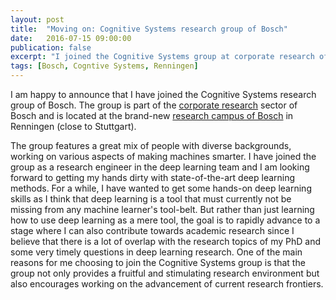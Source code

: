 ```yaml
---
layout: post
title:  "Moving on: Cognitive Systems research group of Bosch"
date:   2016-07-15 09:00:00
publication: false
excerpt: "I joined the Cognitive Systems group at corporate research of Bosch as a research engineer"
tags: [Bosch, Cogntive Systems, Renningen]
---
```

I am happy to announce that I have joined the Cognitive Systems research group of Bosch. The group is part of the [corporate research](http://www.bosch.com/en/com/innovation/corporate_research/corporate-research.php) sector of Bosch and is located at the brand-new [research campus of Bosch](http://www.bosch-renningen.de/en/renningen/home_1/home.html) in Renningen (close to Stuttgart). 

The group features a great mix of people with diverse backgrounds, working on various aspects of making machines smarter. I have joined the group as a research engineer in the deep learning team and I am looking forward to getting my hands dirty with state-of-the-art deep learning methods. For a while, I have wanted to get some hands-on deep learning skills as I think that deep learning is a tool that must currently not be missing from any machine learner's tool-belt. But rather than just learning how to use deep learning as a mere tool, the goal is to rapidly advance to a stage where I can also contribute towards academic research since I believe that there is a lot of overlap with the research topics of my PhD and some very timely questions in deep learning research. One of the main reasons for me choosing to join the Cognitive Systems group is that the group not only provides a fruitful and stimulating research environment but also encourages working on the advancement of current research frontiers.